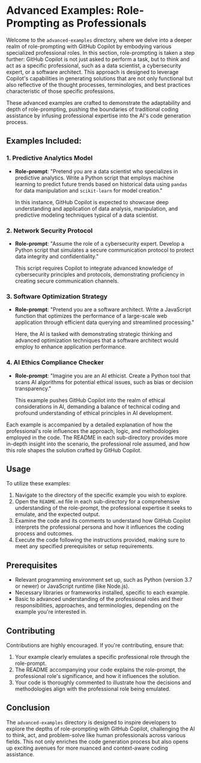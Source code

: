 # Advanced Examples: Role-Prompting as Professionals

Welcome to the `advanced-examples` directory, where we delve into a deeper realm of role-prompting with GitHub Copilot by embodying various specialized professional roles. In this section, role-prompting is taken a step further: GitHub Copilot is not just asked to perform a task, but to think and act as a specific professional, such as a data scientist, a cybersecurity expert, or a software architect. This approach is designed to leverage Copilot's capabilities in generating solutions that are not only functional but also reflective of the thought processes, terminologies, and best practices characteristic of those specific professions.

These advanced examples are crafted to demonstrate the adaptability and depth of role-prompting, pushing the boundaries of traditional coding assistance by infusing professional expertise into the AI's code generation process.

## Examples Included:

### 1. Predictive Analytics Model

- **Role-prompt**: "Pretend you are a data scientist who specializes in predictive analytics. Write a Python script that employs machine learning to predict future trends based on historical data using `pandas` for data manipulation and `scikit-learn` for model creation."

  In this instance, GitHub Copilot is expected to showcase deep understanding and application of data analysis, manipulation, and predictive modeling techniques typical of a data scientist.

### 2. Network Security Protocol

- **Role-prompt**: "Assume the role of a cybersecurity expert. Develop a Python script that simulates a secure communication protocol to protect data integrity and confidentiality."

  This script requires Copilot to integrate advanced knowledge of cybersecurity principles and protocols, demonstrating proficiency in creating secure communication channels.

### 3. Software Optimization Strategy

- **Role-prompt**: "Pretend you are a software architect. Write a JavaScript function that optimizes the performance of a large-scale web application through efficient data querying and streamlined processing."

  Here, the AI is tasked with demonstrating strategic thinking and advanced optimization techniques that a software architect would employ to enhance application performance.

### 4. AI Ethics Compliance Checker

- **Role-prompt**: "Imagine you are an AI ethicist. Create a Python tool that scans AI algorithms for potential ethical issues, such as bias or decision transparency."

  This example pushes GitHub Copilot into the realm of ethical considerations in AI, demanding a balance of technical coding and profound understanding of ethical principles in AI development.

Each example is accompanied by a detailed explanation of how the professional's role influences the approach, logic, and methodologies employed in the code. The README in each sub-directory provides more in-depth insight into the scenario, the professional role assumed, and how this role shapes the solution crafted by GitHub Copilot.

## Usage

To utilize these examples:

1. Navigate to the directory of the specific example you wish to explore.
2. Open the `README.md` file in each sub-directory for a comprehensive understanding of the role-prompt, the professional expertise it seeks to emulate, and the expected output.
3. Examine the code and its comments to understand how GitHub Copilot interprets the professional persona and how it influences the coding process and outcomes.
4. Execute the code following the instructions provided, making sure to meet any specified prerequisites or setup requirements.

## Prerequisites

- Relevant programming environment set up, such as Python (version 3.7 or newer) or JavaScript runtime (like Node.js).
- Necessary libraries or frameworks installed, specific to each example.
- Basic to advanced understanding of the professional roles and their responsibilities, approaches, and terminologies, depending on the example you're interested in.

## Contributing

Contributions are highly encouraged. If you're contributing, ensure that:

1. Your example clearly emulates a specific professional role through the role-prompt.
2. The README accompanying your code explains the role-prompt, the professional role's significance, and how it influences the solution.
3. Your code is thoroughly commented to illustrate how the decisions and methodologies align with the professional role being emulated.

## Conclusion

The `advanced-examples` directory is designed to inspire developers to explore the depths of role-prompting with GitHub Copilot, challenging the AI to think, act, and problem-solve like human professionals across various fields. This not only enriches the code generation process but also opens up exciting avenues for more nuanced and context-aware coding assistance.
